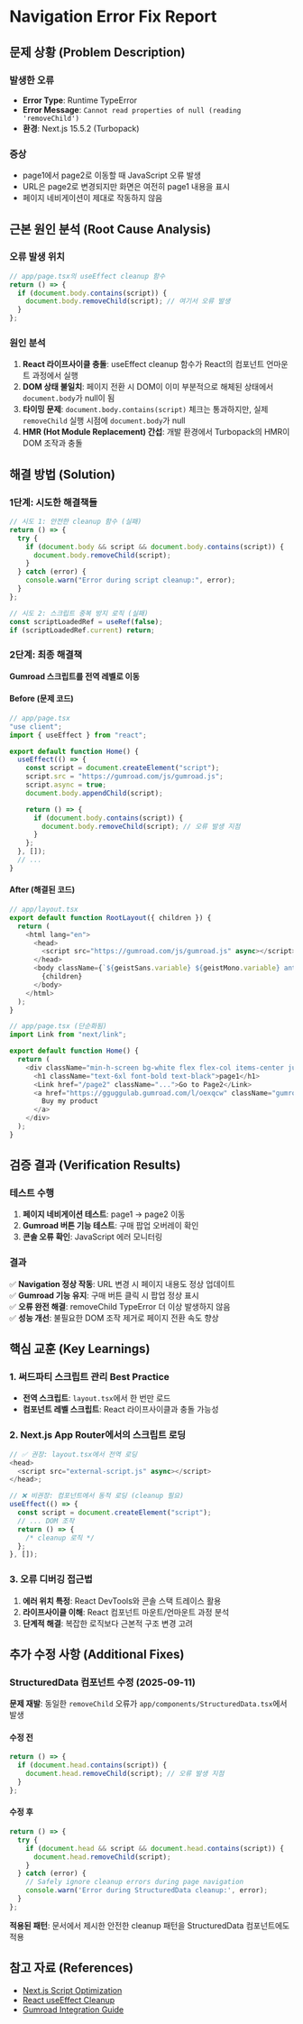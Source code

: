 # Navigation Error Fix Report

## 문제 상황 (Problem Description)

### 발생한 오류

- **Error Type**: Runtime TypeError
- **Error Message**: `Cannot read properties of null (reading 'removeChild')`
- **환경**: Next.js 15.5.2 (Turbopack)

### 증상

- page1에서 page2로 이동할 때 JavaScript 오류 발생
- URL은 page2로 변경되지만 화면은 여전히 page1 내용을 표시
- 페이지 네비게이션이 제대로 작동하지 않음

## 근본 원인 분석 (Root Cause Analysis)

### 오류 발생 위치

```javascript
// app/page.tsx의 useEffect cleanup 함수
return () => {
  if (document.body.contains(script)) {
    document.body.removeChild(script); // 여기서 오류 발생
  }
};
```

### 원인 분석

1. **React 라이프사이클 충돌**: useEffect cleanup 함수가 React의 컴포넌트 언마운트 과정에서 실행
2. **DOM 상태 불일치**: 페이지 전환 시 DOM이 이미 부분적으로 해체된 상태에서 `document.body`가 null이 됨
3. **타이밍 문제**: `document.body.contains(script)` 체크는 통과하지만, 실제 `removeChild` 실행 시점에 `document.body`가 null
4. **HMR (Hot Module Replacement) 간섭**: 개발 환경에서 Turbopack의 HMR이 DOM 조작과 충돌

## 해결 방법 (Solution)

### 1단계: 시도한 해결책들

```javascript
// 시도 1: 안전한 cleanup 함수 (실패)
return () => {
  try {
    if (document.body && script && document.body.contains(script)) {
      document.body.removeChild(script);
    }
  } catch (error) {
    console.warn("Error during script cleanup:", error);
  }
};

// 시도 2: 스크립트 중복 방지 로직 (실패)
const scriptLoadedRef = useRef(false);
if (scriptLoadedRef.current) return;
```

### 2단계: 최종 해결책

**Gumroad 스크립트를 전역 레벨로 이동**

#### Before (문제 코드)

```javascript
// app/page.tsx
"use client";
import { useEffect } from "react";

export default function Home() {
  useEffect(() => {
    const script = document.createElement("script");
    script.src = "https://gumroad.com/js/gumroad.js";
    script.async = true;
    document.body.appendChild(script);

    return () => {
      if (document.body.contains(script)) {
        document.body.removeChild(script); // 오류 발생 지점
      }
    };
  }, []);
  // ...
}
```

#### After (해결된 코드)

```javascript
// app/layout.tsx
export default function RootLayout({ children }) {
  return (
    <html lang="en">
      <head>
        <script src="https://gumroad.com/js/gumroad.js" async></script>
      </head>
      <body className={`${geistSans.variable} ${geistMono.variable} antialiased`}>
        {children}
      </body>
    </html>
  );
}

// app/page.tsx (단순화됨)
import Link from "next/link";

export default function Home() {
  return (
    <div className="min-h-screen bg-white flex flex-col items-center justify-center gap-8">
      <h1 className="text-6xl font-bold text-black">page1</h1>
      <Link href="/page2" className="...">Go to Page2</Link>
      <a href="https://gguggulab.gumroad.com/l/oexqcw" className="gumroad-button ...">
        Buy my product
      </a>
    </div>
  );
}
```

## 검증 결과 (Verification Results)

### 테스트 수행

1. **페이지 네비게이션 테스트**: page1 → page2 이동
2. **Gumroad 버튼 기능 테스트**: 구매 팝업 오버레이 확인
3. **콘솔 오류 확인**: JavaScript 에러 모니터링

### 결과

✅ **Navigation 정상 작동**: URL 변경 시 페이지 내용도 정상 업데이트  
✅ **Gumroad 기능 유지**: 구매 버튼 클릭 시 팝업 정상 표시  
✅ **오류 완전 해결**: removeChild TypeError 더 이상 발생하지 않음  
✅ **성능 개선**: 불필요한 DOM 조작 제거로 페이지 전환 속도 향상

## 핵심 교훈 (Key Learnings)

### 1. 써드파티 스크립트 관리 Best Practice

- **전역 스크립트**: `layout.tsx`에서 한 번만 로드
- **컴포넌트 레벨 스크립트**: React 라이프사이클과 충돌 가능성

### 2. Next.js App Router에서의 스크립트 로딩

```javascript
// ✅ 권장: layout.tsx에서 전역 로딩
<head>
  <script src="external-script.js" async></script>
</head>;

// ❌ 비권장: 컴포넌트에서 동적 로딩 (cleanup 필요)
useEffect(() => {
  const script = document.createElement("script");
  // ... DOM 조작
  return () => {
    /* cleanup 로직 */
  };
}, []);
```

### 3. 오류 디버깅 접근법

1. **에러 위치 특정**: React DevTools와 콘솔 스택 트레이스 활용
2. **라이프사이클 이해**: React 컴포넌트 마운트/언마운트 과정 분석
3. **단계적 해결**: 복잡한 로직보다 근본적 구조 변경 고려

## 추가 수정 사항 (Additional Fixes)

### StructuredData 컴포넌트 수정 (2025-09-11)

**문제 재발**: 동일한 `removeChild` 오류가 `app/components/StructuredData.tsx`에서 발생

#### 수정 전
```javascript
return () => {
  if (document.head.contains(script)) {
    document.head.removeChild(script); // 오류 발생 지점
  }
};
```

#### 수정 후
```javascript
return () => {
  try {
    if (document.head && script && document.head.contains(script)) {
      document.head.removeChild(script);
    }
  } catch (error) {
    // Safely ignore cleanup errors during page navigation
    console.warn('Error during StructuredData cleanup:', error);
  }
};
```

**적용된 패턴**: 문서에서 제시한 안전한 cleanup 패턴을 StructuredData 컴포넌트에도 적용

## 참고 자료 (References)

- [Next.js Script Optimization](https://nextjs.org/docs/app/building-your-application/optimizing/scripts)
- [React useEffect Cleanup](https://react.dev/reference/react/useEffect#cleanup-function)
- [Gumroad Integration Guide](https://help.gumroad.com/article/150-gumroad-overlay)
